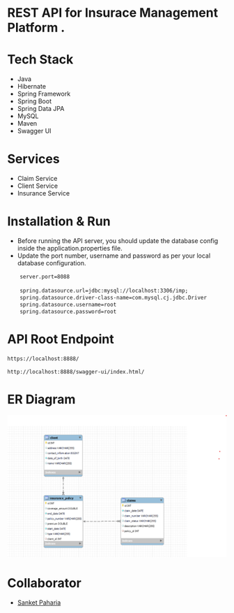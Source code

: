 # REST API for Insurace Management Platform .








# Tech Stack
- Java
- Hibernate
- Spring Framework
- Spring Boot
- Spring Data JPA
- MySQL
- Maven
- Swagger UI



# Services

- Claim Service
- Client Service
- Insurance Service



# Installation & Run
 - Before running the API server, you should update the database config inside the application.properties file.
- Update the port number, username and password as per your local database configuration.

```
    server.port=8088

    spring.datasource.url=jdbc:mysql://localhost:3306/imp;
    spring.datasource.driver-class-name=com.mysql.cj.jdbc.Driver
    spring.datasource.username=root
    spring.datasource.password=root
```

# API Root Endpoint
```
https://localhost:8888/
```
```
http://localhost:8888/swagger-ui/index.html/
```

# ER Diagram
<img src="https://github.com/SanketPaharia/Insurance-Management-Platform/blob/master/ER%20diagram.png" >



# Collaborator

- [Sanket Paharia](https://github.com/SanketPaharia)
